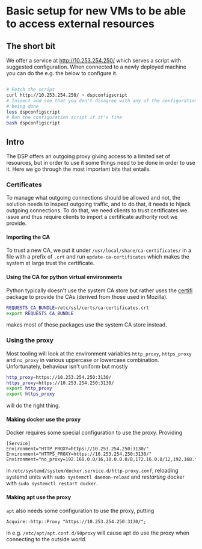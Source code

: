 # Basic setup for new VMs to be able to access external resources

## The short bit

We offer a service at http://10.253.254.250/ which serves a script with
suggested configuration. When connected to a newly deployed machine you can
do the e.g. the below to configure it.

```bash

# Fetch the script
curl http://10.253.254.250/ > dspconfigscript
# Inspect and see that you don't disagree with any of the configurations
# being done
less dspconfigscript
# Run the configuration script if it's fine
bash dspconfigscript
```

## Intro

The DSP offers an outgoing proxy giving access to a limited set of resources,
but in order to use it some things need to be done in order to use it. Here we
go through the most important bits that entails.

### Certificates

To manage what outgoing connections should be allowed and not, the solution
needs to inspect outgoing traffic, and to do that, it needs to hijack outgoing
connections. To do that, we need clients to trust certificates we issue and thus
require clients to import a certificate authority root we provide.

#### Importing the CA

To trust a new CA, we put it under `/usr/local/share/ca-certificates/` in a file
with a prefix of `.crt` and run `update-ca-certificates` which makes the system
at large trust the certificate.

#### Using the CA for python virtual environments

Python typically doesn't use the system CA store but rather uses the
[certifi](https://pypi.org/project/certifi/) package to provide the CAs
(derived from those used in Mozilla).

```bash
REQUESTS_CA_BUNDLE=/etc/ssl/certs/ca-certificates.crt
export REQUESTS_CA_BUNDLE
```

makes most of those packages use the system CA store instead.

### Using the proxy

Most tooling will look at the environment variables `http_proxy`, `https_proxy`
and `no_proxy` in various uppercase or lowercase combination. Unfortunately,
behaviour isn't uniform but mostly

```bash
http_proxy=https://10.253.254.250:3130/
https_proxy=https://10.253.254.250:3130/
export http_proxy
export https_proxy
```

will do the right thing.

#### Making docker use the proxy

Docker requires some special configuration to use the proxy. Providing

```text
[Service]
Environment="HTTP_PROXY=https://10.253.254.250:3130/"
Environment="HTTPS_PROXY=https://10.253.254.250:3130/"
Environment="no_proxy=192.168.0.0/16,10.0.0.0/8,172.16.0.0/12,192.168.*,10.*,172.1*"
```

in `/etc/systemd/system/docker.service.d/http-proxy.conf`, reloading systemd
units with `sudo systemctl daemon-reload` and *restarting* docker with
`sudo systemctl restart docker`.

#### Making apt use the proxy

`apt` also needs some configuration to use the proxy, putting

```text
Acquire::http::Proxy "https://10.253.254.250:3130/";
```

in e.g. `/etc/apt/apt.conf.d/90proxy` will cause apt do use the proxy when
connecting to the outside world.
